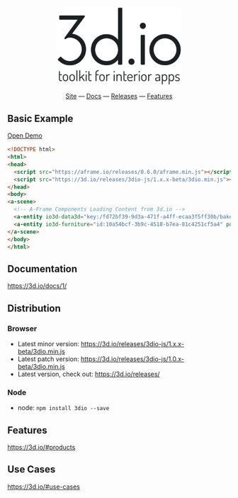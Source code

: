 <p align="center"><a href="https://3d.io" target="_blank"><img width="280" alt="toolkit for interior apps" src="3dio-logo.png"></a></p>

<div align="center">
  <a href="https://3d.io">Site</a>
  &mdash;
  <a href="https://3d.io/docs/1/">Docs</a>
  &mdash;
  <a href="https://3d.io/releases/">Releases</a>
  &mdash;
  <a href="https://3d.io/#products">Features</a>
</div>


## Basic Example

[Open Demo](https://3dio-aframe.glitch.me)
```html
<!DOCTYPE html>
<html>
<head>
  <script src="https://aframe.io/releases/0.6.0/aframe.min.js"></script>
  <script src="https://3d.io/releases/3dio-js/1.x.x-beta/3dio.min.js"></script>
</head>
<body>
<a-scene>
  <!-- A-Frame Components Loading Content from 3d.io -->
  <a-entity io3d-data3d="key:/fd72bf39-9d3a-471f-a4ff-ecaa3f5ff30b/bake/2017-04-15_22-45-14_XsiltX/regular/lighting.gz.data3d.buffer" position="0 -5 -6"></a-entity>
  <a-entity io3d-furniture="id:10a54bcf-3b9c-4518-b7ea-81c4251cf5a4" position="-0.85 -5 -5.4"></a-entity>
</a-scene>
</body>
</html>
```

## Documentation

https://3d.io/docs/1/

## Distribution

### Browser
* Latest minor version: https://3d.io/releases/3dio-js/1.x.x-beta/3dio.min.js
* Latest patch version: https://3d.io/releases/3dio-js/1.0.x-beta/3dio.min.js
* Latest version, check out: https://3d.io/releases/

### Node
* node: `npm install 3dio --save`

## Features

https://3d.io/#products

## Use Cases

https://3d.io/#use-cases
